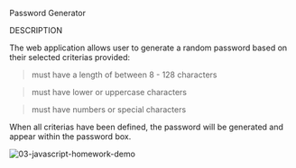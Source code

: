 Password Generator

DESCRIPTION


 The web application allows user to generate a random password based on their selected criterias provided:
 

> must have a length of between 8 - 128 characters

> must have lower or uppercase characters

> must have numbers or special characters


When all criterias have been defined, the password will be generated and appear within the password box.

![03-javascript-homework-demo](https://user-images.githubusercontent.com/112984208/197316283-a7092866-c2ea-4086-be25-f24c5315c0ce.png)
